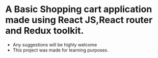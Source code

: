 # A Basic Shopping cart application made using React JS,React router and Redux toolkit.
- Any suggestions will be highly welcome
- This project was made for learning purposes.
